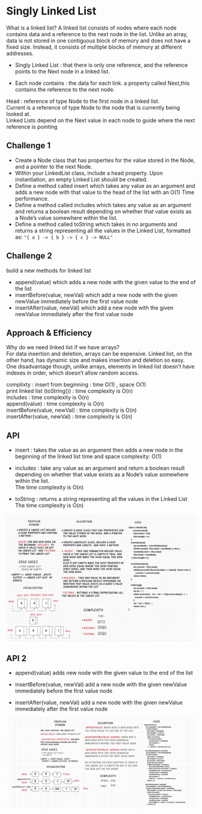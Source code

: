 # Singly Linked List
What is a linked list? 
A linked list consists of nodes where each node contains data and a reference to the next node in the list.
Unlike an array, data is not stored in one contiguous block of memory and does not have a fixed size. Instead, it consists of multiple blocks of memory at different addresses. 

* Singly Linked List : that there is only one reference, and the reference points to the Next node in a linked list. <br>

* Each node contains :
the data for each link.
a property called Next,this contains the reference to the next node.

Head : reference of type Node to the first node in a linked list.<br>
Current is a reference of type Node to the node that is currently being looked at.<br>
Linked Lists depend on the Next value in each node to guide where the next reference is pointing <br>

## Challenge 1
* Create a Node class that has properties for the value stored in the Node, and a pointer to the next Node.
* Within your LinkedList class, include a head property. Upon instantiation, an empty Linked List should be created.
* Define a method called insert which takes any value as an argument and adds a new node with that value to the head of the list with an O(1) Time performance.
* Define a method called includes which takes any value as an argument and returns a boolean result depending on whether that value exists as a Node’s value somewhere within the list.
* Define a method called toString which takes in no arguments and returns a string representing all the values in the Linked List, formatted as:
`"{ a } -> { b } -> { c } -> NULL"`

## Challenge 2
build a new methods for linked list 

* append(value) which adds a new node with the given value to the end of the list
* insertBefore(value, newVal) which add a new node with the given newValue immediately before the first value node
* insertAfter(value, newVal) which add a new node with the given newValue immediately after the first value node

## Approach & Efficiency

Why do we need linked list if we have arrays? <br>
For data insertion and deletion, arrays can be expensive. Linked list, on the other hand, has dynamic size and makes insertion and deletion so easy. One disadvantage though, unlike arrays, elements in linked list doesn’t have indexes in order, which doesn’t allow random access.


complixty :
insert from beginning : time O(1) , space O(1) <br>
print linked list (toString()) : time complexity is O(n) <br>
includes : time complexity is O(n) <br>
append(value) : time complexity is O(n) <br>
insertBefore(value, newVal) : time complexity is O(n) <br>
insertAfter(value, newVal) : time complexity is O(n) <br>

## API
* insert : takes the value as an argument then adds a new node in the beginning of the linked list 
time and space complexity:  O(1) 

* includes : take any value as an argument and return a boolean result depending on whether that value exists as a Node’s value somewhere within the list. <br>
The time complexity is O(n)

* toString : returns a string representing all the values in the Linked List <br>
The time complexity is O(n)

![linkedlist](../../assets/linkedlist.PNG)


## API 2
* append(value) adds new node with the given value to the end of the list 

* insertBefore(value, newVal) add a new node with the given newValue immediately before the first value node
* insertAfter(value, newVal) add a new node with the given newValue immediately after the first value node

![linkedlist2](../../assets/linkedlist2.PNG)
